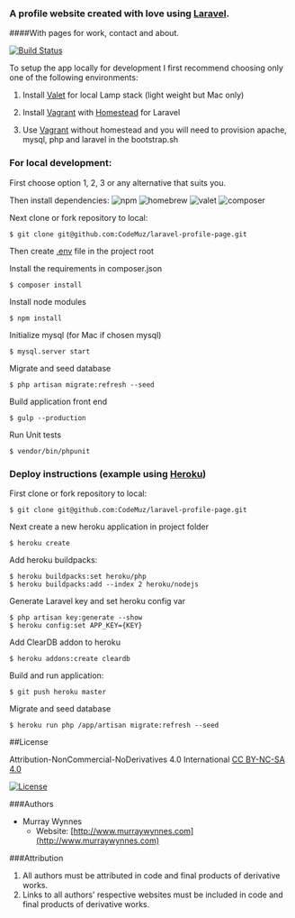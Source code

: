 ### A profile website created with love using [Laravel](https://laravel.com).
####With pages for work, contact and about.

[![Build Status](https://travis-ci.org/CodeMuz/laravel-profile-page.svg?branch=master)](https://travis-ci.org/CodeMuz/laravel-profile-page)

To setup the app locally for development I first recommend choosing only one of the following environments:

 1. Install [Valet](https://laravel.com/docs/5.2/valet) for local Lamp stack (light weight but Mac only)

 2. Install [Vagrant](https://www.vagrantup.com) with [Homestead](https://laravel.com/docs/5.2/homestead) for Laravel

 3. Use [Vagrant](https://www.vagrantup.com) without homestead and you will need to provision apache, mysql, php and laravel in the bootstrap.sh 


### For local development:


First choose option 1, 2, 3 or any alternative that suits you.

 
Then install dependencies:
 ![npm](https://img.shields.io/badge/npm-2.11.3-blue.svg) ![homebrew](https://img.shields.io/badge/Homebrew-0.9.9-blue.svg) ![valet](https://img.shields.io/badge/Valet-1.1.12-blue.svg)
![composer](https://img.shields.io/badge/Composer-1.1.0-blue.svg)

 
Next clone or fork repository to local:
```
$ git clone git@github.com:CodeMuz/laravel-profile-page.git
```
 
Then create [.env](https://github.com/laravel/laravel/blob/master/.env.example) file in the project root

 
Install the requirements in composer.json
```
$ composer install
```

 
Install node modules
```
$ npm install
```

 
Initialize mysql (for Mac if chosen mysql)
```
$ mysql.server start
```

 
Migrate and seed database
```
$ php artisan migrate:refresh --seed
```

 
Build application front end
```
$ gulp --production
```

 
Run Unit tests
```
$ vendor/bin/phpunit
```





###  Deploy instructions (example using [Heroku](https://dashboard.heroku.com/))


First clone or fork repository to local:
```
$ git clone git@github.com:CodeMuz/laravel-profile-page.git
```

 
Next create a new heroku application in project folder
```
$ heroku create
```

 
Add heroku buildpacks:
```
$ heroku buildpacks:set heroku/php
$ heroku buildpacks:add --index 2 heroku/nodejs
```

 
Generate Laravel key and set heroku config var
```
$ php artisan key:generate --show
$ heroku config:set APP_KEY={KEY}
```

 
Add ClearDB addon to heroku
```
$ heroku addons:create cleardb
```

 
Build and run application:
```
$ git push heroku master
```


Migrate and seed database
```
$ heroku run php /app/artisan migrate:refresh --seed
```

##License

Attribution-NonCommercial-NoDerivatives 4.0 International
[CC BY-NC-SA 4.0](http://creativecommons.org/licenses/by-nc-sa/4.0/)

[![License](https://licensebuttons.net/l/by-nc-sa/3.0/88x31.png)](http://creativecommons.org/licenses/by-nc-sa/4.0/)

###Authors

* Murray Wynnes
    * Website: [http://www.murraywynnes.com](http://www.murraywynnes.com)

###Attribution

1. All authors must be attributed in code and final products of derivative works.
2. Links to all authors' respective websites must be included in code and final products of derivative works.